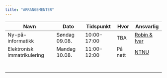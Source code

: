 ```yaml
---
title: "ARRANGEMENTER"
---
```


| Navn | Dato | Tidspunkt | Hvor | Ansvarlig | 
| ----- | ----- | ----- | ----- | ----- | 
| Ny-på-informatikk | Søndag 09.08. | 10:00-17:00 | TBA | [Robin & Ivar](https://online.ntnu.no/wiki/online/fadderukene/2020-/velkom/) |
|Elektronisk immatrikulering|Mandag 10.08.|11:00-12:00|På nett|[NTNU](https://www.ntnu.no/student/studiestart)| 
|||||[](https://online.ntnu.no/wiki/online/fadderukene/2020-/velkom/)| 
|||||[](https://online.ntnu.no/wiki/online/fadderukene/2020-/velkom/)| 
|||||[](https://online.ntnu.no/wiki/online/fadderukene/2020-/velkom/)| 
|||||[](https://online.ntnu.no/wiki/online/fadderukene/2020-/velkom/)| 
|||||[](https://online.ntnu.no/wiki/online/fadderukene/2020-/velkom/)| 
|||||[](https://online.ntnu.no/wiki/online/fadderukene/2020-/velkom/)| 
|||||[](https://online.ntnu.no/wiki/online/fadderukene/2020-/velkom/)|